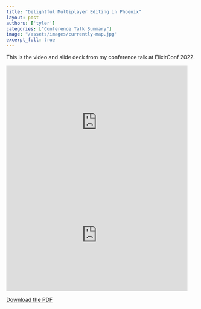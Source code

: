 ```yaml
---
title: "Delightful Multiplayer Editing in Phoenix"
layout: post
authors: ['tyler']
categories: ["Conference Talk Summary"]
image: "/assets/images/currently-map.jpg"
excerpt_full: true
---
```


This is the video and slide deck from my conference talk at ElixirConf 2022.

<iframe width="480" height="299" src="https://www.youtube.com/embed/lGuqvApTvbc" title="YouTube video player" frameborder="0" allow="accelerometer; autoplay; clipboard-write; encrypted-media; gyroscope; picture-in-picture; web-share" allowfullscreen></iframe>

<iframe src="https://docs.google.com/presentation/d/e/2PACX-1vQ3KIxwoU89f7fT5ovTEGby9OnnfESZZXeRjpmVYKBgsBVYaQ4GRWixryjyfx3MxgN0JfbV0yNarR6Q/embed?start=true&loop=true&delayms=5000" frameborder="0" width="480" height="299" allowfullscreen="true" mozallowfullscreen="true" webkitallowfullscreen="true"></iframe>

[Download the PDF](/assets/files/delightful-multiplayer-editing-with-phoenix-elixirconf-2022.pdf)
